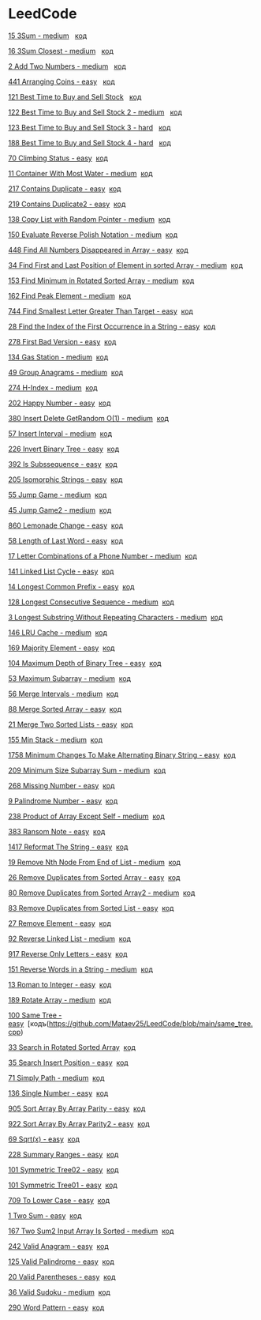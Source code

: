 # LeedCode
[15 3Sum - medium](https://leetcode.com/problems/3sum/description/) &nbsp;&nbsp;[код](https://github.com/Mataev25/LeedCode/blob/main/3sum.cpp)

[16 3Sum Closest - medium](https://leetcode.com/problems/3sum-closest/description/) &nbsp;&nbsp;[код](https://github.com/Mataev25/LeedCode/blob/main/3sum_closest.cpp)

 [2 Add Two Numbers - medium](https://leetcode.com/problems/add-two-numbers/description/) &nbsp;&nbsp;[код](https://github.com/Mataev25/LeedCode/blob/main/add_two_numbers.cpp)
 
[441 Arranging Coins - easy](https://leetcode.com/problems/arranging-coins/description/) &nbsp;&nbsp;[код](https://github.com/Mataev25/LeedCode/blob/main/arranging_coins.cpp)

[121 Best Time to Buy and Sell Stock](https://leetcode.com/problems/best-time-to-buy-and-sell-stock/description/) &nbsp;&nbsp;[код](https://github.com/Mataev25/LeedCode/blob/main/best_time_to_buy_and_sell_stock.cpp)

[122 Best Time to Buy and Sell Stock 2 - medium](https://leetcode.com/problems/best-time-to-buy-and-sell-stock-ii/description/) &nbsp;&nbsp;[код](https://github.com/Mataev25/LeedCode/blob/main/best_time_to_buy_and_sell_stock2.cpp)

[123 Best Time to Buy and Sell Stock 3 - hard](https://leetcode.com/problems/best-time-to-buy-and-sell-stock-iii/) &nbsp;&nbsp;[код](https://github.com/Mataev25/LeedCode/blob/main/best_time_to_buy_and_sell_stock3.cpp)

[188 Best Time to Buy and Sell Stock 4 - hard](https://leetcode.com/problems/best-time-to-buy-and-sell-stock-iv/) &nbsp;&nbsp;[код](https://github.com/Mataev25/LeedCode/blob/main/best_time_to_buy_and_sell_stock4.cpp)

[70 Climbing Status - easy](https://leetcode.com/problems/climbing-stairs/)&nbsp;&nbsp;[код](https://github.com/Mataev25/LeedCode/blob/main/climbing_stairs.cpp)

[11 Container With Most Water - medium](https://leetcode.com/problems/container-with-most-water/)&nbsp;&nbsp;[код](https://github.com/Mataev25/LeedCode/blob/main/container_witch_most_water.cpp)

[217 Contains Duplicate - easy](https://leetcode.com/problems/contains-duplicate/)&nbsp;&nbsp;[код](https://github.com/Mataev25/LeedCode/blob/main/contains_duplicate.cpp)

[219 Contains Duplicate2 - easy](https://leetcode.com/problems/contains-duplicate-ii/)&nbsp;&nbsp;[код](https://github.com/Mataev25/LeedCode/blob/main/contains_duplicate2.cpp)

[138 Copy List with Random Pointer - medium](https://leetcode.com/problems/copy-list-with-random-pointer/)&nbsp;&nbsp;[код](https://github.com/Mataev25/LeedCode/blob/main/copy_list_with_random_pointer.cpp)

[150 Evaluate Reverse Polish Notation - medium](https://leetcode.com/problems/evaluate-reverse-polish-notation/)&nbsp;&nbsp;[код](https://github.com/Mataev25/LeedCode/blob/main/evaluate_reverse_polish_notation.cpp)

[448 Find All Numbers Disappeared in Array - easy](https://leetcode.com/problems/find-all-numbers-disappeared-in-an-array/)&nbsp;&nbsp;[код](https://github.com/Mataev25/LeedCode/blob/main/find_all_numbers_disappeared_in_array.cpp)

[34 Find First and Last Position of Element in sorted Array - medium](https://leetcode.com/problems/find-first-and-last-position-of-element-in-sorted-array/)&nbsp;&nbsp;[код](https://github.com/Mataev25/LeedCode/blob/main/find_first_and_last_position_of_element_in_sorted_array.cpp)

[153 Find Minimum in Rotated Sorted Array - medium](https://leetcode.com/problems/find-minimum-in-rotated-sorted-array/)&nbsp;&nbsp;[код](https://github.com/Mataev25/LeedCode/blob/main/find_minimum_in_rotated_sorted_array.cpp)

[162 Find Peak Element - medium](https://leetcode.com/problems/find-peak-element/)&nbsp;&nbsp;[код](https://github.com/Mataev25/LeedCode/blob/main/find_peak_element.cpp)

[744 Find Smallest Letter Greater Than Target - easy](https://leetcode.com/problems/find-smallest-letter-greater-than-target/)&nbsp;&nbsp;[код](https://github.com/Mataev25/LeedCode/blob/main/find_smallest_letter_greater_than_target.cpp)

[28 Find the Index of the First Occurrence in a String - easy](https://leetcode.com/problems/find-the-index-of-the-first-occurrence-in-a-string/)&nbsp;&nbsp;[код](https://github.com/Mataev25/LeedCode/blob/main/find_the_index_of_the_first_occurrence_in_a_string.cpp)

[278 First Bad Version - easy](https://leetcode.com/problems/first-bad-version/)&nbsp;&nbsp;[код](https://github.com/Mataev25/LeedCode/blob/main/first_bad_version.cpp)

[134 Gas Station - medium](https://leetcode.com/problems/gas-station/)&nbsp;&nbsp;[код](https://github.com/Mataev25/LeedCode/blob/main/gas_station.cpp)

[49 Group Anagrams - medium](https://leetcode.com/problems/group-anagrams/)&nbsp;&nbsp;[код](https://github.com/Mataev25/LeedCode/blob/main/group_anagrams.cpp)

[274 H-Index - medium](https://leetcode.com/problems/h-index/)&nbsp;&nbsp;[код](https://github.com/Mataev25/LeedCode/blob/main/h-index.cpp)

[202 Happy Number - easy](https://leetcode.com/problems/happy-number/)&nbsp;&nbsp;[код](https://github.com/Mataev25/LeedCode/blob/main/happy_number.cpp)

[380 Insert Delete GetRandom O(1) - medium](https://leetcode.com/problems/insert-delete-getrandom-o1/)&nbsp;&nbsp;[код](https://github.com/Mataev25/LeedCode/blob/main/insert_delete_getrandom_o(1).cpp)

[57 Insert Interval - medium](https://leetcode.com/problems/insert-interval/)&nbsp;&nbsp;[код](https://github.com/Mataev25/LeedCode/blob/main/insert_interval.cpp)

[226 Invert Binary Tree - easy](https://leetcode.com/problems/invert-binary-tree/description/)&nbsp;&nbsp;[код](https://github.com/Mataev25/LeedCode/blob/main/invert_binary_tree.cpp)

[392 Is Subssequence - easy](https://leetcode.com/problems/is-subsequence/)&nbsp;&nbsp;[код](https://github.com/Mataev25/LeedCode/blob/main/is_subsequence.cpp)

[205 Isomorphic Strings - easy](https://leetcode.com/problems/isomorphic-strings/)&nbsp;&nbsp;[код](https://github.com/Mataev25/LeedCode/blob/main/isomorphic_strings.cpp)

[55 Jump Game - medium](https://leetcode.com/problems/jump-game/)&nbsp;&nbsp;[код](https://github.com/Mataev25/LeedCode/blob/main/jump_game.cpp)

[45 Jump Game2 - medium](https://leetcode.com/problems/jump-game-ii/)&nbsp;&nbsp;[код](https://github.com/Mataev25/LeedCode/blob/main/jump_game2.cpp)

[860 Lemonade Change - easy](https://leetcode.com/problems/lemonade-change/)&nbsp;&nbsp;[код](https://github.com/Mataev25/LeedCode/blob/main/lemonade_change.cpp)

[58 Length of Last Word - easy](https://leetcode.com/problems/length-of-last-word/)&nbsp;&nbsp;[код](https://github.com/Mataev25/LeedCode/blob/main/lenght_of_last_word.cpp)

[17 Letter Combinations of a Phone Number - medium](https://leetcode.com/problems/letter-combinations-of-a-phone-number/)&nbsp;&nbsp;[код](https://github.com/Mataev25/LeedCode/blob/main/letter_combinations_of_a_phone_number.cpp)

[141 Linked List Cycle - easy](https://leetcode.com/problems/linked-list-cycle/)&nbsp;&nbsp;[код](https://github.com/Mataev25/LeedCode/blob/main/linked_list_cycle.cpp)

[14 Longest Common Prefix - easy](https://leetcode.com/problems/longest-common-prefix/)&nbsp;&nbsp;[код](https://github.com/Mataev25/LeedCode/blob/main/longest_common_prefix.cpp)

[128 Longest Consecutive Sequence - medium](https://leetcode.com/problems/longest-consecutive-sequence/)&nbsp;&nbsp;[код](https://github.com/Mataev25/LeedCode/blob/main/longest_consecutive_sequence.cpp)

[3 Longest Substring Without Repeating Characters - medium](https://leetcode.com/problems/longest-substring-without-repeating-characters/)&nbsp;&nbsp;[код](https://github.com/Mataev25/LeedCode/blob/main/longest_substring_without_repeating.cpp)

[146 LRU Cache - medium](https://leetcode.com/problems/lru-cache/description/)&nbsp;&nbsp;[код](https://github.com/Mataev25/LeedCode/blob/main/lru_cahce.cpp)

[169 Majority Element - easy](https://leetcode.com/problems/majority-element/)&nbsp;&nbsp;[код](https://github.com/Mataev25/LeedCode/blob/main/majority_element.cpp)

[104 Maximum Depth of Binary Tree - easy](https://leetcode.com/problems/maximum-depth-of-binary-tree/description/)&nbsp;&nbsp;[код](https://github.com/Mataev25/LeedCode/blob/main/maximum_depth_of_binary_tree.cpp)

[53 Maximum Subarray - medium](https://leetcode.com/problems/maximum-subarray/)&nbsp;&nbsp;[код](https://github.com/Mataev25/LeedCode/blob/main/maximum_subarray.cpp)

[56 Merge Intervals - medium](https://leetcode.com/problems/merge-intervals/)&nbsp;&nbsp;[код](https://github.com/Mataev25/LeedCode/blob/main/merge_intervals.cpp)

[88 Merge Sorted Array - easy](https://leetcode.com/problems/merge-sorted-array/)&nbsp;&nbsp;[код](https://github.com/Mataev25/LeedCode/blob/main/merge_sorted_array.cpp)

[21 Merge Two Sorted Lists - easy](https://leetcode.com/problems/merge-two-sorted-lists/)&nbsp;&nbsp;[код](https://github.com/Mataev25/LeedCode/blob/main/merge_two_sorted_lists.cpp)

[155 Min Stack - medium](https://leetcode.com/problems/min-stack/)&nbsp;&nbsp;[код](https://github.com/Mataev25/LeedCode/blob/main/min_stack.cpp)

[1758 Minimum Changes To Make Alternating Binary String - easy](https://leetcode.com/problems/minimum-changes-to-make-alternating-binary-string/)&nbsp;&nbsp;[код](https://github.com/Mataev25/LeedCode/blob/main/minimum_changes_to_make_alternating_binary_string.cpp)

[209 Minimum Size Subarray Sum - medium](https://leetcode.com/problems/minimum-size-subarray-sum/)&nbsp;&nbsp;[код](https://github.com/Mataev25/LeedCode/blob/main/minimum_size_subarray_sum.cpp)

[268 Missing Number - easy](https://leetcode.com/problems/missing-number/)&nbsp;&nbsp;[код](https://github.com/Mataev25/LeedCode/blob/main/missing_number.cpp)

[9 Palindrome Number - easy](https://leetcode.com/problems/palindrome-number/)&nbsp;&nbsp;[код](https://github.com/Mataev25/LeedCode/blob/main/palindrome_number.cpp)

[238 Product of Array Except Self - medium](https://leetcode.com/problems/product-of-array-except-self/)&nbsp;&nbsp;[код](https://github.com/Mataev25/LeedCode/blob/main/product_of_array_except_self.cpp)

[383 Ransom Note - easy](https://leetcode.com/problems/ransom-note/)&nbsp;&nbsp;[код](https://github.com/Mataev25/LeedCode/blob/main/ransom_note.cpp)

[1417 Reformat The String - easy](https://leetcode.com/problems/reformat-the-string/)&nbsp;&nbsp;[код](https://github.com/Mataev25/LeedCode/blob/main/reformat_the_string.cpp)

[19 Remove Nth Node From End of List - medium](https://leetcode.com/problems/remove-nth-node-from-end-of-list/description/)&nbsp;&nbsp;[код](https://github.com/Mataev25/LeedCode/blob/main/remote_nth_node_from_end_of_list.cpp)

[26 Remove Duplicates from Sorted Array - easy](https://leetcode.com/problems/remove-duplicates-from-sorted-array/)&nbsp;&nbsp;[код](https://github.com/Mataev25/LeedCode/blob/main/remove_duplicates_from_sorted_array.cpp)

[80 Remove Duplicates from Sorted Array2 - medium](https://leetcode.com/problems/remove-duplicates-from-sorted-array-ii/)&nbsp;&nbsp;[код](https://github.com/Mataev25/LeedCode/blob/main/remove_duplicates_from_sorted_array2.cpp)

[83 Remove Duplicates from Sorted List - easy](https://leetcode.com/problems/remove-duplicates-from-sorted-list/)&nbsp;&nbsp;[код](https://github.com/Mataev25/LeedCode/blob/main/remove_duplicates_from_sorted_list.cpp)

[27 Remove Element - easy](https://leetcode.com/problems/remove-element/)&nbsp;&nbsp;[код](https://github.com/Mataev25/LeedCode/blob/main/remove_element.cpp)

[92 Reverse Linked List - medium](https://leetcode.com/problems/reverse-linked-list-ii/description/?envType=study-plan-v2&envId=top-interview-150)&nbsp;&nbsp;[код](https://github.com/Mataev25/LeedCode/blob/main/reverse_linked_list_2.cpp)

[917 Reverse Only Letters - easy](https://leetcode.com/problems/reverse-only-letters/)&nbsp;&nbsp;[код](https://github.com/Mataev25/LeedCode/blob/main/reverse_only_letters.cpp)

[151 Reverse Words in a String - medium](https://leetcode.com/problems/reverse-words-in-a-string/)&nbsp;&nbsp;[код](https://github.com/Mataev25/LeedCode/blob/main/reverse_words_in_a_string.cpp)

[13 Roman to Integer - easy](https://leetcode.com/problems/roman-to-integer/)&nbsp;&nbsp;[код](https://github.com/Mataev25/LeedCode/blob/main/roman_to_integer.cpp)

[189 Rotate Array - medium](https://leetcode.com/problems/rotate-array/)&nbsp;&nbsp;[код](https://github.com/Mataev25/LeedCode/blob/main/rotate_array.cpp)

[100 Same Tree - easy](https://leetcode.com/problems/same-tree/description/)&nbsp;&nbsp;[кодъ(https://github.com/Mataev25/LeedCode/blob/main/same_tree.cpp)

[33 Search in Rotated Sorted Array](https://leetcode.com/problems/search-in-rotated-sorted-array/)&nbsp;&nbsp;[код](https://github.com/Mataev25/LeedCode/blob/main/search_in_rotated_sorted_array.cpp)

[35 Search Insert Position - easy](https://leetcode.com/problems/search-insert-position/)&nbsp;&nbsp;[код](https://github.com/Mataev25/LeedCode/blob/main/search_insert_position.cpp)

[71 Simply Path - medium](https://leetcode.com/problems/simplify-path/)&nbsp;&nbsp;[код](https://github.com/Mataev25/LeedCode/blob/main/simplify_path.cpp)

[136 Single Number - easy](https://leetcode.com/problems/single-number/)&nbsp;&nbsp;[код](https://github.com/Mataev25/LeedCode/blob/main/single_number.cpp)

[905 Sort Array By Array Parity - easy](https://leetcode.com/problems/sort-array-by-parity/)&nbsp;&nbsp;[код](https://github.com/Mataev25/LeedCode/blob/main/sort_array_by_parity.cpp)

[922 Sort Array By Array Parity2 - easy](https://leetcode.com/problems/sort-array-by-parity-ii/)&nbsp;&nbsp;[код](https://github.com/Mataev25/LeedCode/blob/main/sort_array_by_parity2.cpp)

[69 Sqrt(x) - easy](https://leetcode.com/problems/sqrtx/)&nbsp;&nbsp;[код](https://github.com/Mataev25/LeedCode/blob/main/sqrt(x).cpp)

[228 Summary Ranges - easy](https://leetcode.com/problems/summary-ranges/)&nbsp;&nbsp;[код](https://github.com/Mataev25/LeedCode/blob/main/summary_ranges.cpp)

[101 Symmetric Tree02 - easy](https://leetcode.com/problems/symmetric-tree/description/)&nbsp;&nbsp;[код](https://github.com/Mataev25/LeedCode/blob/main/summetric_tree02.cpp)

[101 Symmetric Tree01 - easy](https://leetcode.com/problems/symmetric-tree/description/)&nbsp;&nbsp;[код](https://github.com/Mataev25/LeedCode/blob/main/symmetric_tree01.cpp)

[709 To Lower Case - easy](https://leetcode.com/problems/to-lower-case/)&nbsp;&nbsp;[код](https://github.com/Mataev25/LeedCode/blob/main/to_lower_case.cpp)

[1 Two Sum - easy](https://leetcode.com/problems/two-sum/)&nbsp;&nbsp;[код](https://github.com/Mataev25/LeedCode/blob/main/two_sum.cpp)

[167 Two Sum2 Input Array Is Sorted - medium](https://leetcode.com/problems/two-sum-ii-input-array-is-sorted/)&nbsp;&nbsp;[код](https://github.com/Mataev25/LeedCode/blob/main/two_sum2_input_array_is_sorted.cpp)

[242 Valid Anagram - easy](https://leetcode.com/problems/valid-anagram/)&nbsp;&nbsp;[код](https://github.com/Mataev25/LeedCode/blob/main/valid_anagram.cpp)

[125 Valid Palindrome - easy](https://leetcode.com/problems/valid-palindrome/)&nbsp;&nbsp;[код](https://github.com/Mataev25/LeedCode/blob/main/valid_palindrome.cpp)

[20 Valid Parentheses - easy](https://leetcode.com/problems/valid-parentheses/)&nbsp;&nbsp;[код](https://github.com/Mataev25/LeedCode/blob/main/valid_parentheses.cpp)

[36 Valid Sudoku - medium](https://leetcode.com/problems/valid-sudoku/)&nbsp;&nbsp;[код](https://github.com/Mataev25/LeedCode/blob/main/valid_sudoku.cpp)

[290 Word Pattern - easy](https://leetcode.com/problems/word-pattern/)&nbsp;&nbsp;[код](https://github.com/Mataev25/LeedCode/blob/main/word_pattern.cpp)




     

    
